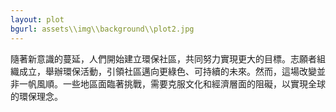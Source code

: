 ```yaml
---
layout: plot
bgurl: assets\\img\\background\\plot2.jpg
---
```

隨著新意識的蔓延，人們開始建立環保社區，共同努力實現更大的目標。志願者組織成立，舉辦環保活動，引領社區邁向更綠色、可持續的未來。然而，這場改變並非一帆風順。一些地區面臨著挑戰，需要克服文化和經濟層面的阻礙，以實現全球的環保理念。
